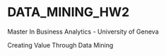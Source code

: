 # DATA_MINING_HW2
Master In Business Analytics - University of Geneva

Creating Value Through Data Mining

